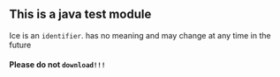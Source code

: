 ## This is a java test module

Ice is an `identifier`. has no meaning and may change at any time in the future

#### Please do not `download!!!`